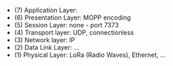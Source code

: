 - (7) Application Layer:
- (6) Presentation Layer: MOPP encoding
- (5) Session Layer: none - port 7373
- (4) Transport layer: UDP, connectionless
- (3) Network layer: IP
- (2) Data Link Layer: ...
- (1) Physical Layer: LoRa (Radio Waves), Ethernet, ...
